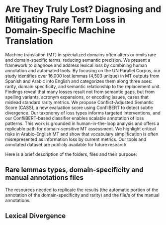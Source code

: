 <h1>Are They Truly Lost? Diagnosing and Mitigating Rare Term Loss in Domain-Specific Machine Translation </h1>
<p>
  Machine translation (MT) in specialized domains often alters or omits rare and domain-specific terms, reducing semantic precision. We present a framework to diagnose and address lexical loss by combining human annotation and automated tools. By focusing on the UN Parallel Corpus, our study identifies over 16,000 lost lemmas (4,503 unique) in MT outputs from Spanish and Arabic into English and categorizes them along three axes: rarity, domain specificity, and semantic relationship to the replacement unit. Findings reveal that many losses result not from semantic gaps, but from spelling variants, acronym expansions, or encoding issues, cases that mislead standard rarity metrics. We propose Conflict-Adjusted Semantic Score (CASS), a new evaluation score using ConfliBERT to detect subtle divergence. Our taxonomy of loss types informs targeted interventions, and our ConfliBERT-based classifier enables scalable annotation of loss patterns. This work is grounded in human-in-the-loop analysis and offers a replicable path for domain-sensitive MT assessment. We highlight critical risks in Arabic–English MT and show that vocabulary simplification is often misrepresented as information loss by current metrics. Our tools and annotated dataset are publicly available for future research.
</p>

<p>
  Here is a brief description of the folders, files and their purpose:
  <h2>Rare lemmas types, domain-specificity and manual annotations files</h2>
  The resources needed to replicate the results (the automatic portion of the annotation of the domain-specificity and rarity) and the file/s of the manual annotations.
  <h2>Lexical Divergence</h2>
   
</p>
